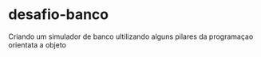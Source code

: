 # desafio-banco
Criando um simulador de banco ultilizando alguns pilares da programaçao orientata a objeto
